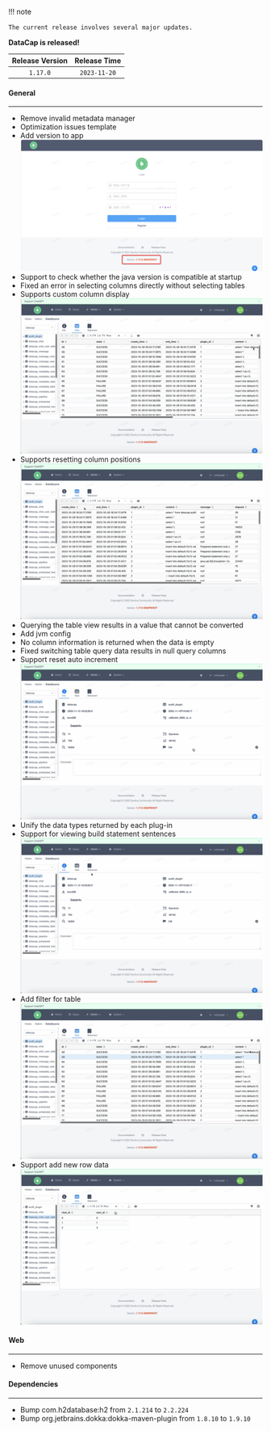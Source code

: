 !!! note

    The current release involves several major updates.

**DataCap is released!**

| Release Version | Release Time |
|:---------------:|:------------:|
|    `1.17.0`     | `2023-11-20` |

#### General

---

- Remove invalid metadata manager
- Optimization issues template
- Add version to app
![img.png](1.17.0/version.png)
- Support to check whether the java version is compatible at startup
- Fixed an error in selecting columns directly without selecting tables
- Supports custom column display
![Column Display](1.17.0/column_display.gif)
- Supports resetting column positions
![Reset Column Position](1.17.0/reset_column_position.gif)
- Querying the table view results in a value that cannot be converted
- Add jvm config
- No column information is returned when the data is empty
- Fixed switching table query data results in null query columns
- Support reset auto increment
![Reset Auto Increment](1.17.0/reset_auto_increment.gif)
- Unify the data types returned by each plug-in
- Support for viewing build statement sentences
![Build Statement](1.17.0/build_statement.gif)
- Add filter for table
![Filter](1.17.0/filter.gif)
- Support add new row data
![Add Row](1.17.0/add_row.gif)

#### Web

---

- Remove unused components

#### Dependencies

---

- Bump com.h2database:h2 from `2.1.214` to `2.2.224`
- Bump org.jetbrains.dokka:dokka-maven-plugin from `1.8.10` to `1.9.10`
